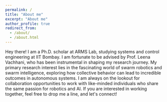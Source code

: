 ```yaml
---
permalink: /
title: "About me"
excerpt: "About me"
author_profile: true
redirect_from: 
  - /about/
  - /about.html
---
```


Hey there! I am a Ph.D. scholar at ARMS Lab, studying systems and control engineering at IIT Bombay. I am fortunate to be advised by Prof. Leena Vachhani, who has been instrumental in shaping my research journey. My primary research interest lies in the fascinating world of swarm robotics and swarm intelligence, exploring how collective behavior can lead to incredible outcomes in autonomous systems. I am always on the lookout for collaboration opportunities to work with like-minded individuals who share the same passion for robotics and AI. If you are interested in working together, feel free to drop me a line, and let's connect!
